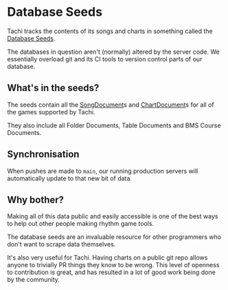 # Database Seeds

Tachi tracks the contents of its songs and charts in something called the [Database Seeds](https://github.com/zkrising/Tachi/tree/main/database-seeds).

The databases in question aren't (normally) altered by the server code. We essentially overload git and its CI tools to version control parts of our database.

## What's in the seeds?

The seeds contain all the [SongDocument](../../schemas/song.md)s and [ChartDocument](../../schemas/chart.md)s for all of the games supported by Tachi.

They also include all Folder Documents, Table Documents and BMS Course Documents.

## Synchronisation

When pushes are made to `main`, our running production servers will automatically update to that new bit of data.

## Why bother?

Making all of this data public and easily accessible is one of the best ways to help out other people making rhythm game tools.

The database seeds are an invaluable resource for other programmers who don't want to scrape data themselves.

It's also very useful for Tachi. Having charts on a public git repo allows anyone to trivially PR things they know to be wrong.
This level of openness to contribution is great, and has resulted in a lot of good work being done by the community.
